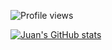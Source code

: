 ![Profile views](https://gpvc.arturio.dev/juandspy)

[![Juan's GitHub stats](https://github-readme-stats.vercel.app/api?username=juandspy&count_private=true&show_icons=true)](https://github.com/juandspy)
